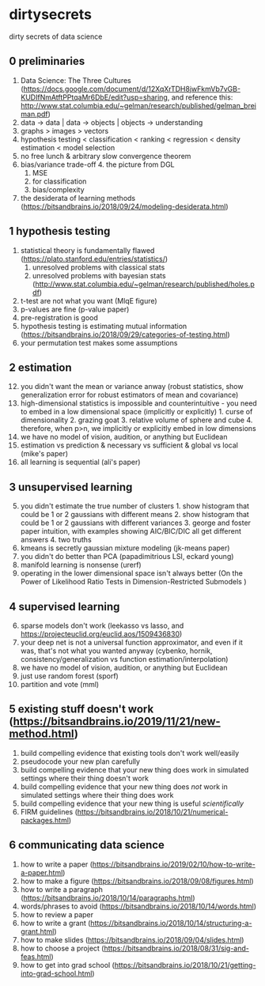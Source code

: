 # dirtysecrets
dirty secrets of data science


## 0 preliminaries

1. Data Science: The Three Cultures (https://docs.google.com/document/d/12XqXrTDH8jwFkmVb7vGB-KUDIfNmAtftPPtqaMr6DbE/edit?usp=sharing, and reference this: http://www.stat.columbia.edu/~gelman/research/published/gelman_breiman.pdf)
2. data -> data | data -> objects | objects -> understanding
3. graphs > images > vectors
4. hypothesis testing < classification < ranking < regression < density estimation < model selection
5. no free lunch & arbitrary slow convergence theorem
6. bias/variance trade-off
    4. the picture from DGL
    1. MSE
    2. for classification
    3. bias/complexity
6. the desiderata of learning methods (https://bitsandbrains.io/2018/09/24/modeling-desiderata.html)


## 1 hypothesis testing

1. statistical theory is fundamentally flawed (https://plato.stanford.edu/entries/statistics/)
    1. unresolved problems with classical stats
    2. unresolved problems with bayesian stats (http://www.stat.columbia.edu/~gelman/research/published/holes.pdf)
3. t-test are not what you want (MlqE figure)
4. p-values are fine (p-value paper)
5. pre-registration is good
8. hypothesis testing is estimating mutual information (https://bitsandbrains.io/2018/09/29/categories-of-testing.html)
13. your permutation test makes some assumptions


## 2 estimation

12. you didn't want the mean or variance anway (robust statistics, show generalization error for robust estimators of mean and covariance)
15. high-dimensional statistics is impossible and counterintuitive - you need to embed in a low dimensional space (implicitly or explicitly)
        1. curse of dimensionality
        2. grazing goat
        3. relative volume of sphere and cube
        4. therefore, when p>n, we implicitly or explicitly embed in low dimensions
16. we have no model of vision, audition, or anything but Euclidean
13. estimation vs prediction & necessary vs sufficient & global vs local (mike's paper)
12. all learning is sequential (ali's paper)

## 3 unsupervised learning

5. you didn't estimate the true number of clusters
        1. show histogram that could be 1 or 2 gaussians with different means
        2. show histogram that could be 1 or 2 gaussians with different variances
        3. george and foster paper intuition, with examples showing AIC/BIC/DIC all get different answers
        4. two truths
6. kmeans is secretly gaussian mixture modeling (jk-means paper)
9. you didn't do better than PCA (papadimitrious LSI, eckard young)
10. manifold learning is nonsense (urerf)
11. operating in the lower dimensional space isn't always better (On the Power of Likelihood Ratio Tests in Dimension-Restricted Submodels
)

## 4 supervised learning

6. sparse models don't work (leekasso vs lasso, and https://projecteuclid.org/euclid.aos/1509436830)
7. your deep net is not a universal function approximator, and even if it was, that's not what you wanted anyway (cybenko, hornik, consistency/generalization vs function estimation/interpolation)
16. we have no model of vision, audition, or anything but Euclidean
1. just use random forest (sporf)
1. partition and vote (mml)

## 5 existing stuff doesn't work (https://bitsandbrains.io/2019/11/21/new-method.html)

1. build compelling evidence that existing tools don't work well/easily
2. pseudocode your new plan carefully
3. build compelling evidence that your new thing does work in simulated settings where their thing doesn't work
3. build compelling evidence that your new thing does *not* work in simulated settings where their thing does work
4. build compelling evidence that your new thing is useful *scientifically*
5. FIRM guidelines (https://bitsandbrains.io/2018/10/21/numerical-packages.html)

## 6 communicating data science

1. how to write a paper (https://bitsandbrains.io/2019/02/10/how-to-write-a-paper.html)
1. how to make a figure (https://bitsandbrains.io/2018/09/08/figures.html)
1. how to write a paragraph (https://bitsandbrains.io/2018/10/14/paragraphs.html)
1. words/phrases to avoid (https://bitsandbrains.io/2018/10/14/words.html)
2. how to review a paper
1. how to write a grant (https://bitsandbrains.io/2018/10/14/structuring-a-grant.html)
1. how to make slides (https://bitsandbrains.io/2018/09/04/slides.html)
1. how to choose a project (https://bitsandbrains.io/2018/08/31/sig-and-feas.html)
1. how to get into grad school (https://bitsandbrains.io/2018/10/21/getting-into-grad-school.html)





